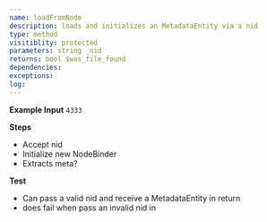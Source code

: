 ```yaml
---
name: loadFromNode
description: loads and initializes an MetadataEntity via a nid
type: method
visitiblity: protected
parameters: string _nid
returns: bool $was_file_found
dependencies:
exceptions:
log: 
---
```


**Example Input**
 `4333`

**Steps**
- Accept nid
- Initialize new NodeBinder 
- Extracts meta?

**Test**
- Can pass a valid nid and receive a MetadataEntity in return
- does fail when pass an invalid nid in 

